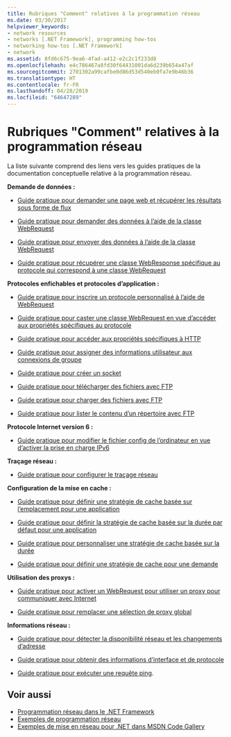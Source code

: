```yaml
---
title: Rubriques "Comment" relatives à la programmation réseau
ms.date: 03/30/2017
helpviewer_keywords:
- network resources
- networks [.NET Framework], programming how-tos
- networking how-tos [.NET Framework]
- network
ms.assetid: 8fd6c675-9ea6-4fad-a412-e2c2c1f233d8
ms.openlocfilehash: e4c786467a8fd30f64431001da6d239b654a47af
ms.sourcegitcommit: 2701302a99cafbe0d86d53d540eb0fa7e9b46b36
ms.translationtype: HT
ms.contentlocale: fr-FR
ms.lasthandoff: 04/28/2019
ms.locfileid: "64647289"
---
```

# <a name="network-programming-how-to-topics"></a>Rubriques "Comment" relatives à la programmation réseau
La liste suivante comprend des liens vers les guides pratiques de la documentation conceptuelle relative à la programmation réseau.  
  
 **Demande de données :**  
  
- [Guide pratique pour demander une page web et récupérer les résultats sous forme de flux](../../../docs/framework/network-programming/how-to-request-a-web-page-and-retrieve-the-results-as-a-stream.md)  
  
- [Guide pratique pour demander des données à l’aide de la classe WebRequest](../../../docs/framework/network-programming/how-to-request-data-using-the-webrequest-class.md)  
  
- [Guide pratique pour envoyer des données à l’aide de la classe WebRequest](../../../docs/framework/network-programming/how-to-send-data-using-the-webrequest-class.md)  
  
- [Guide pratique pour récupérer une classe WebResponse spécifique au protocole qui correspond à une classe WebRequest](../../../docs/framework/network-programming/how-to-retrieve-a-protocol-specific-webresponse-that-matches-a-webrequest.md)  
  
 **Protocoles enfichables et protocoles d’application :**  
  
- [Guide pratique pour inscrire un protocole personnalisé à l’aide de WebRequest](../../../docs/framework/network-programming/how-to-register-a-custom-protocol-using-webrequest.md)  
  
- [Guide pratique pour caster une classe WebRequest en vue d’accéder aux propriétés spécifiques au protocole](../../../docs/framework/network-programming/how-to-typecast-a-webrequest-to-access-protocol-specific-properties.md)  
  
- [Guide pratique pour accéder aux propriétés spécifiques à HTTP](../../../docs/framework/network-programming/how-to-access-http-specific-properties.md)  
  
- [Guide pratique pour assigner des informations utilisateur aux connexions de groupe](../../../docs/framework/network-programming/how-to-assign-user-information-to-group-connections.md)  
  
- [Guide pratique pour créer un socket](../../../docs/framework/network-programming/how-to-create-a-socket.md)  
  
- [Guide pratique pour télécharger des fichiers avec FTP](../../../docs/framework/network-programming/how-to-download-files-with-ftp.md)  
  
- [Guide pratique pour charger des fichiers avec FTP](../../../docs/framework/network-programming/how-to-upload-files-with-ftp.md)  
  
- [Guide pratique pour lister le contenu d’un répertoire avec FTP](../../../docs/framework/network-programming/how-to-list-directory-contents-with-ftp.md)  
  
 **Protocole Internet version 6 :**  
  
- [Guide pratique pour modifier le fichier config de l’ordinateur en vue d’activer la prise en charge IPv6](../../../docs/framework/network-programming/how-to-modify-the-computer-configuration-file-to-enable-ipv6-support.md)  
  
 **Traçage réseau :**  
  
- [Guide pratique pour configurer le traçage réseau](../../../docs/framework/network-programming/how-to-configure-network-tracing.md)  
  
 **Configuration de la mise en cache :**  
  
- [Guide pratique pour définir une stratégie de cache basée sur l’emplacement pour une application](../../../docs/framework/network-programming/how-to-set-a-location-based-cache-policy-for-an-application.md)  
  
- [Guide pratique pour définir la stratégie de cache basée sur la durée par défaut pour une application](../../../docs/framework/network-programming/how-to-set-the-default-time-based-cache-policy-for-an-application.md)  
  
- [Guide pratique pour personnaliser une stratégie de cache basée sur la durée](../../../docs/framework/network-programming/how-to-customize-a-time-based-cache-policy.md)  
  
- [Guide pratique pour définir une stratégie de cache pour une demande](../../../docs/framework/network-programming/how-to-set-cache-policy-for-a-request.md)  
  
 **Utilisation des proxys :**  
  
- [Guide pratique pour activer un WebRequest pour utiliser un proxy pour communiquer avec Internet](../../../docs/framework/network-programming/how-to-enable-a-webrequest-to-use-a-proxy-to-communicate-with-the-internet.md)  
  
- [Guide pratique pour remplacer une sélection de proxy global](../../../docs/framework/network-programming/how-to-override-a-global-proxy-selection.md)  
  
 **Informations réseau :**  
  
- [Guide pratique pour détecter la disponibilité réseau et les changements d’adresse](../../../docs/framework/network-programming/how-to-detect-network-availability-and-address-changes.md)  
  
- [Guide pratique pour obtenir des informations d’interface et de protocole](../../../docs/framework/network-programming/how-to-get-interface-and-protocol-information.md)  
  
- [Guide pratique pour exécuter une requête ping](../../../docs/framework/network-programming/how-to-ping-a-host.md).  
  
## <a name="see-also"></a>Voir aussi

- [Programmation réseau dans le .NET Framework](../../../docs/framework/network-programming/index.md)
- [Exemples de programmation réseau](../../../docs/framework/network-programming/network-programming-samples.md)
- [Exemples de mise en réseau pour .NET dans MSDN Code Gallery](https://code.msdn.microsoft.com/Wiki/View.aspx?ProjectName=nclsamples)
